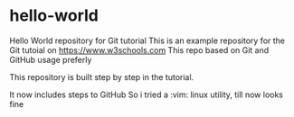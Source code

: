 # hello-world
Hello World repository for Git tutorial
This is an example repository for the Git tutoial on https://www.w3schools.com
This repo based on Git and GitHub usage preferly 

This repository is built step by step in the tutorial.

It now includes steps to GitHub
So i tried a :vim: linux utility, till now looks fine
